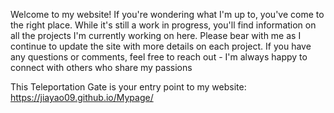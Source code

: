Welcome to my website! If you're wondering what I'm up to, you've come to the right place. 
While it's still a work in progress, you'll find information on all the projects I'm currently working on here. 
Please bear with me as I continue to update the site with more details on each project. 
If you have any questions or comments, feel free to reach out - I'm always happy to connect with others who share my passions

This Teleportation Gate is your entry point to my website: https://jiayao09.github.io/Mypage/
